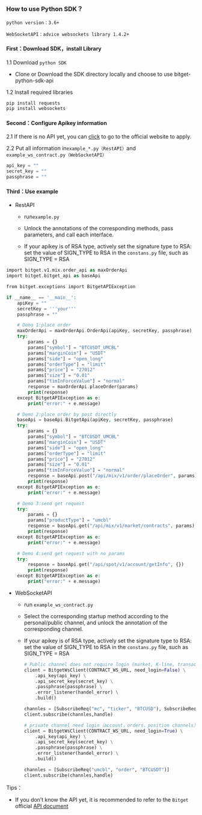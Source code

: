 ### How to use Python SDK？

`python version：3.6+`

`WebSocketAPI：advice websockets library 1.4.2+`

#### First：Download SDK，install Library

1.1 Download `python SDK`
* Clone or Download the SDK directory locally and choose to use bitget-python-sdk-api

1.2 Install required libraries
```python
pip install requests
pip install websockets
```

#### Second：Configure Apikey information

2.1 If there is no API yet, you can [click](https://www.bitget.com/zh-CN/account/newapi) to go to the official website to apply.

2.2 Put all information in`example_*.py（RestAPI）`and `example_ws_contract.py（WebSocketAPI）`
```python
api_key = ""
secret_key = ""
passphrase = ""
```
#### Third：Use example

* RestAPI

  * run`example.py`

  * Unlock the annotations of the corresponding methods, pass parameters, and call each interface.

  * If your apikey is of RSA type, actively set the signature type to RSA: set the value of SIGN_TYPE to RSA in the `constans.py` file, such as SIGN_TYPE = RSA
```php
import bitget.v1.mix.order_api as maxOrderApi
import bitget.bitget_api as baseApi

from bitget.exceptions import BitgetAPIException

if __name__ == '__main__':
    apiKey = ""
    secretKey = '''your'''
    passphrase = ""

    # Demo 1:place order
    maxOrderApi = maxOrderApi.OrderApi(apiKey, secretKey, passphrase)
    try:
        params = {}
        params["symbol"] = "BTCUSDT_UMCBL"
        params["marginCoin"] = "USDT"
        params["side"] = "open_long"
        params["orderType"] = "limit"
        params["price"] = "27012"
        params["size"] = "0.01"
        params["timInForceValue"] = "normal"
        response = maxOrderApi.placeOrder(params)
        print(response)
    except BitgetAPIException as e:
        print("error:" + e.message)

    # Demo 2:place order by post directly
    baseApi = baseApi.BitgetApi(apiKey, secretKey, passphrase)
    try:
        params = {}
        params["symbol"] = "BTCUSDT_UMCBL"
        params["marginCoin"] = "USDT"
        params["side"] = "open_long"
        params["orderType"] = "limit"
        params["price"] = "27012"
        params["size"] = "0.01"
        params["timInForceValue"] = "normal"
        response = baseApi.post("/api/mix/v1/order/placeOrder", params)
        print(response)
    except BitgetAPIException as e:
        print("error:" + e.message)

    # Demo 3:send get request
    try:
        params = {}
        params["productType"] = "umcbl"
        response = baseApi.get("/api/mix/v1/market/contracts", params)
        print(response)
    except BitgetAPIException as e:
        print("error:" + e.message)

    # Demo 4:send get request with no params
    try:
        response = baseApi.get("/api/spot/v1/account/getInfo", {})
        print(response)
    except BitgetAPIException as e:
        print("error:" + e.message)
```

* WebSocketAPI

  * run `example_ws_contract.py`

  * Select the corresponding startup method according to the personal/public channel, and unlock the annotation of the corresponding channel.

  * If your apikey is of RSA type, actively set the signature type to RSA: set the value of SIGN_TYPE to RSA in the `constans.py` file, such as SIGN_TYPE = RSA

    ```python
    # Public channel does not require login (market, K-line, transaction data, depth data, mark price and other channels)
    client = BitgetWsClient(CONTRACT_WS_URL, need_login=False) \
        .api_key(api_key) \
        .api_secret_key(secret_key) \
        .passphrase(passphrase) \
        .error_listener(handel_error) \
        .build()

    channles = [SubscribeReq("mc", "ticker", "BTCUSD"), SubscribeReq("SP", "candle1W", "BTCUSDT")]
    client.subscribe(channles,handle)
    
    # private channel need login（account，orders，position channels）
    client = BitgetWsClient(CONTRACT_WS_URL, need_login=True) \
        .api_key(api_key) \
        .api_secret_key(secret_key) \
        .passphrase(passphrase) \
        .error_listener(handel_error) \
        .build()

    channles = [SubscribeReq("umcbl", "order", "BTCUSDT")]
    client.subscribe(channles,handle)  
  
    ```

Tips：

* If you don’t know the API yet, it is recommended to refer to the `Bitget` official [API document](https://bitgetlimited.github.io/apidoc/zh/spot/)

